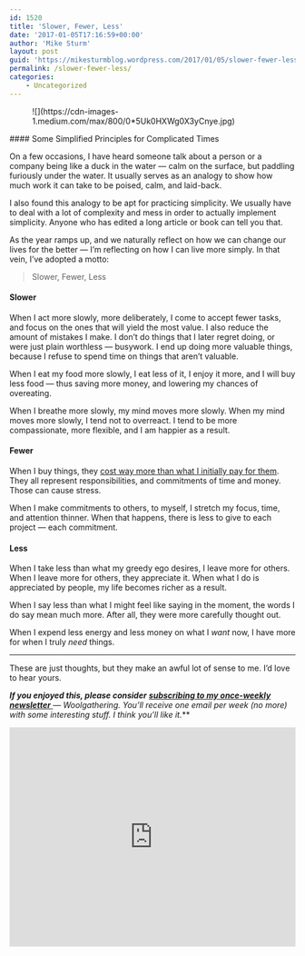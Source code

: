 ```yaml
---
id: 1520
title: 'Slower, Fewer, Less'
date: '2017-01-05T17:16:59+00:00'
author: 'Mike Sturm'
layout: post
guid: 'https://mikesturmblog.wordpress.com/2017/01/05/slower-fewer-less/'
permalink: /slower-fewer-less/
categories:
    - Uncategorized
---
```


<figure>![](https://cdn-images-1.medium.com/max/800/0*5Uk0HXWg0X3yCnye.jpg)</figure>#### Some Simplified Principles for Complicated Times

On a few occasions, I have heard someone talk about a person or a company being like a duck in the water — calm on the surface, but paddling furiously under the water. It usually serves as an analogy to show how much work it can take to be poised, calm, and laid-back.

I also found this analogy to be apt for practicing simplicity. We usually have to deal with a lot of complexity and mess in order to actually implement simplicity. Anyone who has edited a long article or book can tell you that.

As the year ramps up, and we naturally reflect on how we can change our lives for the better — I’m reflecting on how I can live more simply. In that vein, I’ve adopted a motto:

> Slower, Fewer, Less

#### Slower

When I act more slowly, more deliberately, I come to accept fewer tasks, and focus on the ones that will yield the most value. I also reduce the amount of mistakes I make. I don’t do things that I later regret doing, or were just plain worthless — busywork. I end up doing more valuable things, because I refuse to spend time on things that aren’t valuable.

When I eat my food more slowly, I eat less of it, I enjoy it more, and I will buy less food — thus saving more money, and lowering my chances of overeating.

When I breathe more slowly, my mind moves more slowly. When my mind moves more slowly, I tend not to overreact. I tend to be more compassionate, more flexible, and I am happier as a result.

#### Fewer

When I buy things, they [cost way more than what I initially pay for them](http://mnmlist.com/the-true-cost-of-stuff/). They all represent responsibilities, and commitments of time and money. Those can cause stress.

When I make commitments to others, to myself, I stretch my focus, time, and attention thinner. When that happens, there is less to give to each project — each commitment.

#### Less

When I take less than what my greedy ego desires, I leave more for others. When I leave more for others, they appreciate it. When what I do is appreciated by people, my life becomes richer as a result.

When I say less than what I might feel like saying in the moment, the words I do say mean much more. After all, they were more carefully thought out.

When I expend less energy and less money on what I *want* now, I have more for when I truly *need* things.

---

These are just thoughts, but they make an awful lot of sense to me. I’d love to hear yours.

***If you enjoyed this, please consider*** [***subscribing to my once-weekly newsletter*** ](http://tinyletter.com/mike_sturm)***—* Woolgathering*. You’ll receive one email per week (no more) with some interesting stuff. I think you’ll like it.***

<iframe class="wp-embedded-content" data-secret="6wWspuAXFm" frameborder="0" height="386" loading="lazy" sandbox="allow-scripts" scrolling="no" security="restricted" src="https://upscri.be/f/61f5e9?as_embed=true#?secret=6wWspuAXFm" title="Subscribe to Woolgathering" width="100%"></iframe>